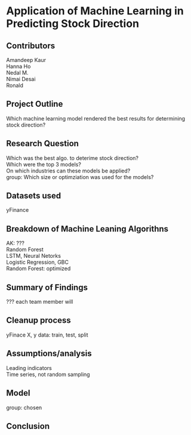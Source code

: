# Application of Machine Learning in Predicting Stock Direction  


## Contributors  

Amandeep Kaur  
Hanna Ho  
Nedal M.  
Nimai Desai  
Ronald  


## Project Outline  

Which machine learning model rendered the best results for determining stock direction?  


## Research Question  

Which was the best algo. to deterime stock direction?  
Which were the top 3 models?  
On which industries can these models be applied?  
group: Which size or optimziation was used for the models?  


## Datasets used  

yFinance  


## Breakdown of Machine Leaning Algorithns  

AK: ???  
Random Forest  
LSTM, Neural Netorks  
Logistic Regression, GBC  
Random Forest: optimized  


## Summary of Findings  

??? each team member will  


## Cleanup process  

yFinace
X, y data: train, test, split  


## Assumptions/analysis  

Leading indicators  
Time series, not random sampling  


## Model
  
group: chosen  


## Conclusion   

